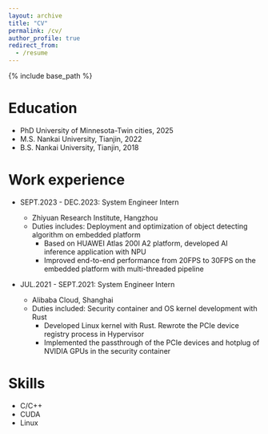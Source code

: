 ```yaml
---
layout: archive
title: "CV"
permalink: /cv/
author_profile: true
redirect_from:
  - /resume
---
```


{% include base_path %}

Education
======
* PhD   University of Minnesota-Twin cities,  2025
* M.S.  Nankai University, Tianjin,  2022
* B.S.  Nankai University, Tianjin,  2018

Work experience
======
* SEPT.2023 - DEC.2023: System Engineer Intern
  * Zhiyuan Research Institute, Hangzhou
  * Duties includes: Deployment and optimization of object detecting algorithm on embedded platform
    * Based on HUAWEI Atlas 200I A2 platform, developed AI inference application with NPU
    * Improved end-to-end performance from 20FPS to 30FPS on the embedded platform with multi-threaded pipeline

* JUL.2021 - SEPT.2021: System Engineer Intern
  * Alibaba Cloud, Shanghai
  * Duties included: Security container and OS kernel development with Rust
    * Developed Linux kernel with Rust. Rewrote the PCIe device registry process in Hypervisor
    * Implemented the passthrough of the PCIe devices and hotplug of NVIDIA GPUs in the security container
  
Skills
======
* C/C++
* CUDA
* Linux


  

